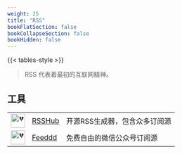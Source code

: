 ```yaml
---
weight: 25
title: "RSS"
bookFlatSection: false
bookCollapseSection: false
bookHidden: false
---
```


{{< tables-style >}}

> RSS 代表着最初的互联网精神。

## 工具

|  |  |  |
| :----: | ---- | ---- |
| <img loading="lazy" width="32px" alt="💔" src=" 	http://rsshub.app/favicon.ico"> | [RSSHub](https://docs.rsshub.app/) | 开源RSS生成器，包含众多订阅源 |
| <img loading="lazy" width="32px" alt="💔" src="https://feeddd.org/favicon.ico"> | [Feeddd](https://feeddd.org/feeds) | 免费自由的微信公众号订阅源 |